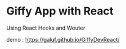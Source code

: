 # Giffy App with React

Using React Hooks and Wouter

demo : https://galuf.github.io/GiffyDevReact/
